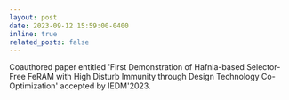 ```yaml
---
layout: post
date: 2023-09-12 15:59:00-0400
inline: true
related_posts: false
---
```


Coauthored paper entitled 'First Demonstration of Hafnia-based Selector-Free FeRAM with High Disturb Immunity through Design Technology Co-Optimization' accepted by IEDM'2023.
